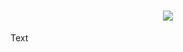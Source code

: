 <h1 align="center"><img src="https://placekitten.com/300/150"/></h1>

Text

<!-- markdownlint-configure-file {
    "no-inline-html": false
} -->
